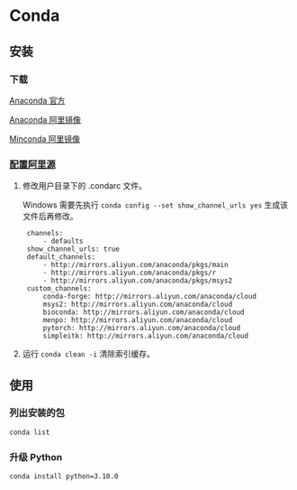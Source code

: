 # Conda

## 安装

### 下载

[Anaconda 官方](https://www.anaconda.com/)

[Anaconda 阿里镜像](https://mirrors.aliyun.com/anaconda/)

[Minconda 阿里镜像](http://mirrors.aliyun.com/anaconda/miniconda/)

### [配置阿里源](https://developer.aliyun.com/mirror/anaconda)

1. 修改用户目录下的 .condarc 文件。

    Windows 需要先执行 `conda config --set show_channel_urls yes` 生成该文件后再修改。

        channels:
            - defaults
        show_channel_urls: true
        default_channels:
            - http://mirrors.aliyun.com/anaconda/pkgs/main
            - http://mirrors.aliyun.com/anaconda/pkgs/r
            - http://mirrors.aliyun.com/anaconda/pkgs/msys2
        custom_channels:
            conda-forge: http://mirrors.aliyun.com/anaconda/cloud
            msys2: http://mirrors.aliyun.com/anaconda/cloud
            bioconda: http://mirrors.aliyun.com/anaconda/cloud
            menpo: http://mirrors.aliyun.com/anaconda/cloud
            pytorch: http://mirrors.aliyun.com/anaconda/cloud
            simpleitk: http://mirrors.aliyun.com/anaconda/cloud

2. 运行 `conda clean -i` 清除索引缓存。

## 使用

### 列出安装的包

```sh
conda list
```

### 升级 Python

```sh
conda install python=3.10.0
```
